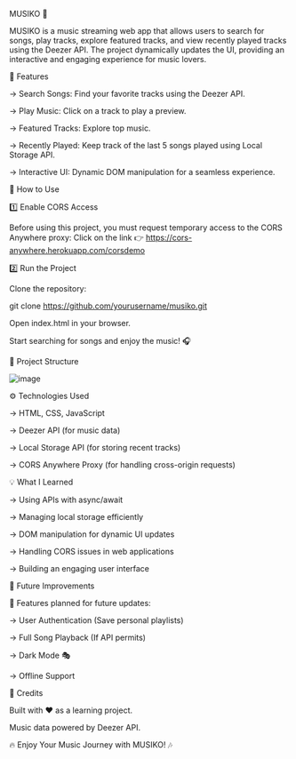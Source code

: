 MUSIKO 🎵

MUSIKO is a music streaming web app that allows users to search for songs, play tracks, explore featured tracks, and view recently played tracks using the Deezer API. The project dynamically updates the UI, providing an interactive and engaging experience for music lovers.

🚀 Features

-> Search Songs: Find your favorite tracks using the Deezer API.

-> Play Music: Click on a track to play a preview.

-> Featured Tracks: Explore top music.

-> Recently Played: Keep track of the last 5 songs played using Local Storage API.

-> Interactive UI: Dynamic DOM manipulation for a seamless experience.

📌 How to Use

1️⃣ Enable CORS Access

Before using this project, you must request temporary access to the CORS Anywhere proxy:
Click on the link 👉 https://cors-anywhere.herokuapp.com/corsdemo

2️⃣ Run the Project

Clone the repository:

git clone https://github.com/yourusername/musiko.git

Open index.html in your browser.

Start searching for songs and enjoy the music! 🎧

📂 Project Structure

![image](https://github.com/user-attachments/assets/6ef44a90-3c13-4804-8685-37d504900cde)



⚙️ Technologies Used

-> HTML, CSS, JavaScript

-> Deezer API (for music data)

-> Local Storage API (for storing recent tracks)

-> CORS Anywhere Proxy (for handling cross-origin requests)

💡 What I Learned

-> Using APIs with async/await

-> Managing local storage efficiently

-> DOM manipulation for dynamic UI updates

-> Handling CORS issues in web applications

-> Building an engaging user interface

🎯 Future Improvements

🚀 Features planned for future updates:

-> User Authentication (Save personal playlists)

-> Full Song Playback (If API permits)

-> Dark Mode 🎭

-> Offline Support

👏 Credits

Built with ❤️ as a learning project.

Music data powered by Deezer API.

🔥 Enjoy Your Music Journey with MUSIKO! 🎶
